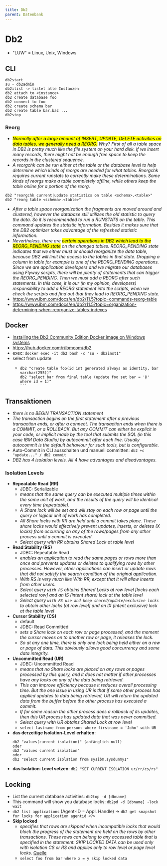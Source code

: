 ```yaml
---
title: Db2
parent: Datenbank
---
```


# Db2
- "LUW" = Linux, Unix, Windows

## CLI
```
db2start
su - db2admin
db2ilist -> listet alle Instanzen
db2 attach to <instance>
db2 create database foo
db2 connect to foo
db2 create schema bar
db2 create table bar.baz ...
db2stop
```

### Reorg
- *<mark>Normally after a large amount of INSERT, UPDATE, DELETE activities on data tables, we generally need a REORG.</mark> Why? First of all a table space in DB2 is pretty much like the file system on your hard disk. If we insert many records, there might not be enough free space to keep the records in the clustered sequence.*
- *A reorgchk can be run either at the table or the database level to help determine which kinds of reorgs are needed for what tables. Reorgchk requires current runstats to correctly make these determinations. Some kinds of reorgs make a table completely offline, while others keep the table online for a portion of the reorg.*
```
db2 "reorgchk current|update statistics on table <schema>.<table>"
db2 "reorg table <schema>.<table>"
```
- *After a table space reorganization the fragments are moved around and clustered, however the database still utilizes the old statistic to query the data. So it is recommended to run a RUNSTATS on the table. This command updates the statistic information. Besides it makes sure that the DB2 optimizer takes advantage of the refreshed statistic information.*
- *Nevertheless, there are <mark>certain operations in DB2 which lead to the REORG_PENDING state</mark> on the changed tables. REORG_PENDING state indicates that we either must or should reorganize the data table, because DB2 will limit the access to the tables in that state. Dropping a column in table for example is one of the REORG_PENDING operations. Since we are application developers and we migrate our databases using Flyway scripts, there will be plenty of statements that can trigger the REORG_PENDING. Then we must add a REORG after such statements. In this case, it is our (in my opinion, developers) responsibility to add a REORG statement into the scripts, when we check the scripts and find out that they lead to REORG_PENDING state.*
- <https://www.ibm.com/docs/en/db2/11.5?topic=commands-reorg-table>
- <https://www.ibm.com/docs/en/db2/11.5?topic=organization-determining-when-reorganize-tables-indexes>

## Docker
- [Installing the Db2 Community Edition Docker image on Windows systems](https://www.ibm.com/docs/en/db2/11.5?topic=SSEPGG_11.5.0/com.ibm.db2.luw.qb.server.doc/doc/t_install_db2CE_win_img.html)
- <https://hub.docker.com/r/ibmcom/db2>
- exec: `docker exec -it db2 bash -c "su - db2inst1"`
- select from update
  - ````
    db2 "create table foo(id int generated always as identity, bar varchar(255))"
    db2 "select bar from final table (update foo set bar = 'D' where id = 1)"
    ```

## Transaktionen
- *there is no BEGIN TRANSACTION statement*
- *The transaction begins on the first statement after a previous transaction ends, or after a connect. The transaction ends when there is a COMMIT, or a ROLLBACK. But any COMMIT can either be explicit in your code, or implicit made by the tool that submits the SQL (in this case IBM Data Studio) by autocommit after each line. Usually autocommit is the default behaviour for such tools, but is configurable.*
- Auto-Commit in CLI ausschalten und manuell committen: `db2 +c "update..." / db2 commit`
- *DB2 has 4 isolation levels. All 4 have advantages and disadvantages.*

### Isolation Levels
- **Repeatable Read (RR)**
  - JDBC: Serializable
  - *means that the same query can be executed multiple times within the same unit of work, and the results of the query will be identical every time (repeatable).*
  - *A Share lock will be set and will stay on each row or page until the query or logical unit of work has completed.*
  - *All Share locks with RR are held until a commit takes place. These share locks would effectively prevent updates, inserts, or deletes (X locks) from occurring on any of the rows/pages from any other process until a commit is executed.*
  - *Select query with RR obtains Shared Lock at table level*
- **Read Stability (RS)**
  - JDBC: Repeatable Read
  - *enables an application to read the same pages or rows more than once and prevents updates or deletes to qualifying rows by other processes. However, other applications can insert or update rows that did not satisfy the search condition of the original application.*
  - *With RS is very much like With RR, except that it will allow inserts from other users.*
  - *Select query `with RS` obtains Shared Locks at row level [locks each selected row] and an IS (intent share) lock at the table level*
  - *Select query `with RS use and keep shared/update/exclusive locks` to obtain other locks [at row level] and an IX (intent exclusive) lock at the table level*
- **Cursor Stability (CS)**
  - default
  - JDBC: Read Committed
  - *sets a Share lock on each row or page processed, and the moment the cursor moves on to another row or page, it releases the lock.*
  - *So at any one time, there is only one lock being held either on a row or page of data. This obviously allows good concurrency and some data integrity.*
- **Uncommitted Read (UR)**
  - JDBC: Uncommitted Read
  - *means that no Share locks are placed on any rows or pages processed by this query, and it does not matter if other processes have any locks on any of the data being retrieved.*
  - *This can improve efficiency because it reduces overall processing time. But the one issue in using UR is that if some other process has applied updates to data being retrieved, UR will return the updated data from the buffer before the other process has executed a commit.*
  - *If for some reason the other process does a rollback of its updates, then this UR process has updated data that was never committed.*
  - *Select query with UR obtains Shared Lock at row level*
  - `select lastname from persons where firstname = 'John' with UR`
- **das derzeitige Isolation-Level erhalten:**
  ```
  db2 "values(current isolation)" (anfänglich null)
  oder
  db2 "values current isolation"
  oder
  db2 "select current isolation from sysibm.sysdummy1"
  ```
- **das Isolation-Level setzen**: `db2 "SET CURRENT ISOLATION ur/rr/cs/rs"`

## Locking
- List the current database activities: `db2top -d [dbname]`
- This command will show you database locks: `db2pd -d [dbname] -lock wait`
- `db2 list applications` (Agent-ID = Appl. Handle) -> `db2 get snapshot for locks for application agentid <?>`
- **Skip locked**
  - *specifies that rows are skipped when incompatible locks that would block the progress of the statement are held on the rows by other transactions. These rows can belong to any accessed table that is specified in the statement. SKIP LOCKED DATA can be used only with isolation CS or RS and applies only to row level or page level locks.* [Quelle](https://www.ibm.com/docs/en/db2-for-zos/12?topic=statement-skip-locked-data)
  - `select foo from bar where x = y skip locked data`

